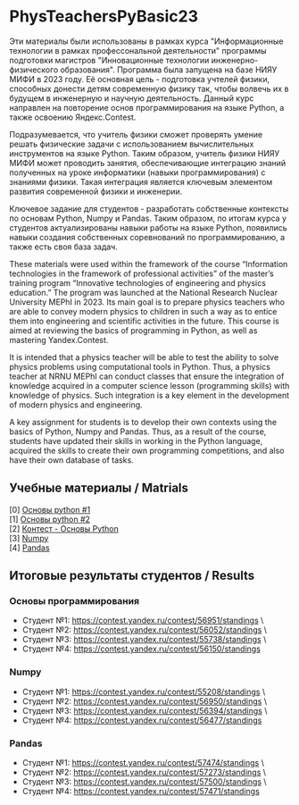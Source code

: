 # PhysTeachersPyBasic23

Эти материалы были использованы в рамках курса "Информационные технологии в рамках профессональной деятельности" программы подготовки магистров "Инновационные технологии инженерно-физического образования". 
Программа была запущена на базе НИЯУ МИФИ в 2023 году. Её основная цель - подготовка учтелей физики, способных донести детям современную физику так, чтобы волвечь их в будущем в инженерную и научную деятельность.
Данный курс направлен на повторение основ программирования на языке Python, а также освоению Яндекс.Contest. 

Подразумевается, что учитель физики сможет проверять умение решать физические задачи с использованием вычислительных инструментов на языке Python. 
Таким образом, учитель физики НИЯУ МИФИ может проводить занятия, обеспечивающие интеграцию знаний полученных на уроке информатики (навыки программирования) с знаниями физики.
Такая интеграция является ключевым элементом развития современной физики и инженерии. 

Ключевое задание для студентов - разработать собственные контексты по основам Python, Numpy и Pandas. 
Таким образом, по итогам курса у студентов актуализированы навыки работы на языке Python, появились навыки создания собственных соревнований по программированию, а также есть своя база задач. 

These materials were used within the framework of the course “Information technologies in the framework of professional activities” of the master’s training program “Innovative technologies of engineering and physics education.”
The program was launched at the National Research Nuclear University MEPhI in 2023. Its main goal is to prepare physics teachers who are able to convey modern physics to children in such a way as to entice them into engineering and scientific activities in the future.
This course is aimed at reviewing the basics of programming in Python, as well as mastering Yandex.Contest.

It is intended that a physics teacher will be able to test the ability to solve physics problems using computational tools in Python.
Thus, a physics teacher at NRNU MEPhI can conduct classes that ensure the integration of knowledge acquired in a computer science lesson (programming skills) with knowledge of physics.
Such integration is a key element in the development of modern physics and engineering.

A key assignment for students is to develop their own contexts using the basics of Python, Numpy and Pandas.
Thus, as a result of the course, students have updated their skills in working in the Python language, acquired the skills to create their own programming competitions, and also have their own database of tasks.

## Учебные материалы / Matrials

[0] [Основы python #1](https://github.com/ShadarRim/PhysTeachersPyBasic23/blob/main/00_%D0%9E%D1%81%D0%BD%D0%BE%D0%B2%D1%8B_Python_1.ipynb) \
[1] [Основы python #2](https://github.com/ShadarRim/PhysTeachersPyBasic23/blob/main/01_%D0%9E%D1%81%D0%BD%D0%BE%D0%B2%D1%8B_Python_2.ipynb) \
[2] [Контест - Основы Python](https://contest.yandex.ru/contest/54648/standings) \
[3] [Numpy](https://github.com/ShadarRim/PhysTeachersPyBasic23/blob/main/02_Numpy.ipynb) \
[4] [Pandas](https://github.com/ShadarRim/PhysTeachersPyBasic23/blob/main/03_Pandas.ipynb) 

## Итоговые результаты студентов / Results

### Основы программирования

* Студент №1: https://contest.yandex.ru/contest/56951/standings \
* Студент №2: https://contest.yandex.ru/contest/56052/standings \
* Студент №3: https://contest.yandex.ru/contest/55738/standings \
* Студент №4: https://contest.yandex.ru/contest/56150/standings 

### Numpy

* Студент №1: https://contest.yandex.ru/contest/55208/standings \
* Студент №2: https://contest.yandex.ru/contest/56950/standings \
* Студент №3: https://contest.yandex.ru/contest/56394/standings \
* Студент №4: https://contest.yandex.ru/contest/56477/standings

### Pandas

* Студент №1: https://contest.yandex.ru/contest/57474/standings \
* Студент №2: https://contest.yandex.ru/contest/57273/standings \
* Студент №3: https://contest.yandex.ru/contest/57500/standings \
* Студент №4: https://contest.yandex.ru/contest/57471/standings